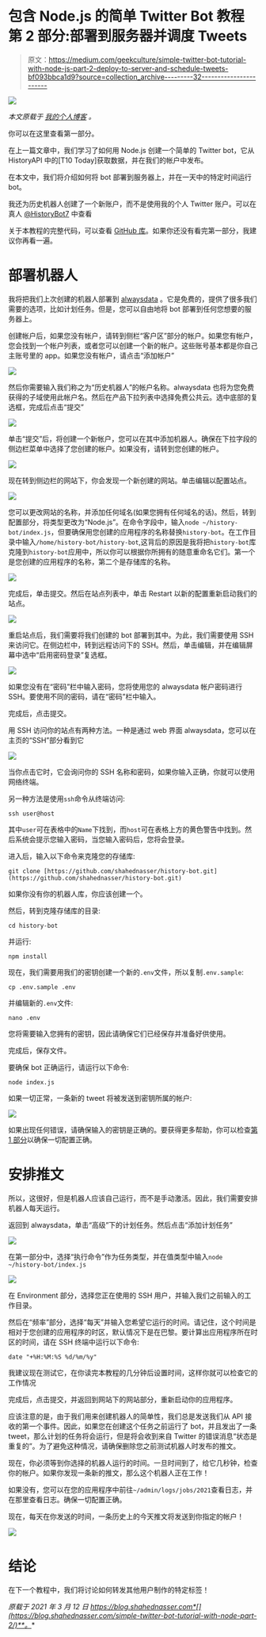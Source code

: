 # 包含 Node.js 的简单 Twitter Bot 教程第 2 部分:部署到服务器并调度 Tweets

> 原文：<https://medium.com/geekculture/simple-twitter-bot-tutorial-with-node-js-part-2-deploy-to-server-and-schedule-tweets-bf093bbca1d9?source=collection_archive---------32----------------------->

![](img/83b9b9244fdb08964bcaaa0fdb8fc517.png)

*本文原载于* [*我的个人博客*](https://blog.shahednasser.com/simple-twitter-bot-tutorial-with-node-part-2/) *。*

你可以在这里查看第一部分。

在上一篇文章中，我们学习了如何用 Node.js 创建一个简单的 Twitter bot，它从 HistoryAPI 中的[T10 Today]获取数据，并在我们的帐户中发布。

在本文中，我们将介绍如何将 bot 部署到服务器上，并在一天中的特定时间运行 bot。

我还为历史机器人创建了一个新账户，而不是使用我的个人 Twitter 账户。可以在真人 [@HistoryBot7](https://twitter.com/HistoryBot7) 中查看

关于本教程的完整代码，可以查看 [GitHub 库](https://github.com/shahednasser/history-bot)。如果你还没有看完第一部分，我建议你再看一遍。

# 部署机器人

我将把我们上次创建的机器人部署到 [alwaysdata](https://shahednasserblog.herokuapp.com/simple-twitter-bot-tutorial-with-node-part-2/alwaysdata.com) 。它是免费的，提供了很多我们需要的选项，比如计划任务。但是，您可以自由地将 bot 部署到任何您想要的服务器上。

创建帐户后，如果您没有帐户，请转到侧栏“客户区”部分的帐户。如果您有帐户，您会找到一个帐户列表，或者您可以创建一个新的帐户。这些账号基本都是你自己主账号里的 app。如果您没有帐户，请点击“添加帐户”

![](img/c4324852e8ac1fdc888fe98a35737e23.png)

然后你需要输入我们称之为“历史机器人”的帐户名称。alwaysdata 也将为您免费获得的子域使用此帐户名。然后在产品下拉列表中选择免费公共云。选中底部的复选框，完成后点击“提交”

![](img/6a85ed5b61fa708ae5714f498b3b7e82.png)

单击“提交”后，将创建一个新帐户，您可以在其中添加机器人。确保在下拉字段的侧边栏菜单中选择了您创建的帐户。如果没有，请转到您创建的帐户。

![](img/44b458e5849330483134a34b3023662b.png)

现在转到侧边栏的网站下，你会发现一个新创建的网站。单击编辑以配置站点。

![](img/cdbe03c601fe5da5be88ec7b4d9742de.png)

您可以更改网站的名称，并添加任何域名(如果您拥有任何域名的话)。然后，转到配置部分，将类型更改为“Node.js”。在命令字段中，输入`node ~/history-bot/index.js`，但要确保用您创建的应用程序的名称替换`history-bot`。在工作目录中输入`/home/history-bot/history-bot`,这背后的原因是我将把`history-bot`库克隆到`history-bot`应用中，所以你可以根据你所拥有的随意重命名它们。第一个是您创建的应用程序的名称，第二个是存储库的名称。

![](img/e4e7c3b28137313e524cdad8f31399ac.png)

完成后，单击提交。然后在站点列表中，单击 Restart 以新的配置重新启动我们的站点。

![](img/d718e376df47d41b155be709d51ee349.png)

重启站点后，我们需要将我们创建的 bot 部署到其中。为此，我们需要使用 SSH 来访问它。在侧边栏中，转到远程访问下的 SSH。然后，单击编辑，并在编辑屏幕中选中“启用密码登录”复选框。

![](img/5c57090e675caf75eb7587100d270b1a.png)

如果您没有在“密码”栏中输入密码，您将使用您的 alwaysdata 帐户密码进行 SSH。要使用不同的密码，请在“密码”栏中输入。

完成后，点击提交。

用 SSH 访问你的站点有两种方法。一种是通过 web 界面 alwaysdata，您可以在主页的“SSH”部分看到它

![](img/4dadbc4388a3c09fc7e8a98b2d2af0a6.png)

当你点击它时，它会询问你的 SSH 名称和密码，如果你输入正确，你就可以使用网络终端。

另一种方法是使用`ssh`命令从终端访问:

```
ssh user@host
```

其中`user`可在表格中的`Name`下找到，而`host`可在表格上方的黄色警告中找到。然后系统会提示您输入密码，当您输入密码后，您将会登录。

进入后，输入以下命令来克隆您的存储库:

```
git clone [https://github.com/shahednasser/history-bot.git](https://github.com/shahednasser/history-bot.git)
```

如果你没有你的机器人库，你应该创建一个。

然后，转到克隆存储库的目录:

```
cd history-bot
```

并运行:

```
npm install
```

现在，我们需要用我们的密钥创建一个新的`.env`文件，所以复制`.env.sample`:

```
cp .env.sample .env
```

并编辑新的`.env`文件:

```
nano .env
```

您将需要输入您拥有的密钥，因此请确保它们已经保存并准备好供使用。

完成后，保存文件。

要确保 bot 正确运行，请运行以下命令:

```
node index.js
```

如果一切正常，一条新的 tweet 将被发送到密钥所属的帐户:

![](img/4ddf1fb17bc5302366a6d40a54799b07.png)

如果出现任何错误，请确保输入的密钥是正确的。要获得更多帮助，你可以检查[第 1 部分](https://blog.shahednasser.com/simple-twitter-bot-tutorial-with-node-js/)以确保一切配置正确。

# 安排推文

所以，这很好，但是机器人应该自己运行，而不是手动激活。因此，我们需要安排机器人每天运行。

返回到 alwaysdata，单击“高级”下的计划任务。然后点击“添加计划任务”

![](img/923eb54bf7ffe4c1fd72add6b9614b99.png)

在第一部分中，选择“执行命令”作为任务类型，并在值类型中输入`node ~/history-bot/index.js`

![](img/8f46ffc799506f90e4a3a2e75a23e24e.png)

在 Environment 部分，选择您正在使用的 SSH 用户，并输入我们之前输入的工作目录。

然后在“频率”部分，选择“每天”并输入您希望它运行的时间。请记住，这个时间是相对于您创建的应用程序的时区，默认情况下是在巴黎。要计算出应用程序所在时区的时间，请在 SSH 终端中运行以下命令:

```
date "+%H:%M:%S %d/%m/%y"
```

我建议现在测试它，在你读完本教程的几分钟后设置时间，这样你就可以检查它的工作情况

完成后，点击提交，并返回到网站下的网站部分，重新启动你的应用程序。

应该注意的是，由于我们用来创建机器人的简单性，我们总是发送我们从 API 接收的第一个事件。因此，如果您在创建这个任务之前运行了 bot，并且发出了一条 tweet，那么计划的任务将会运行，但是将会收到来自 Twitter 的错误消息“状态是重复的”。为了避免这种情况，请确保删除您之前测试机器人时发布的推文。

现在，你必须等到你选择的机器人运行的时间。一旦时间到了，给它几秒钟，检查你的帐户。如果你发现一条新的推文，那么这个机器人正在工作！

如果没有，您可以在您的应用程序中前往`~/admin/logs/jobs/2021`查看日志，并在那里查看日志。确保一切配置正确。

现在，每天在你发送的时间，一条历史上的今天推文将发送到你指定的帐户！

![](img/eed6db215a0e29d45546937fa96c0aec.png)

# 结论

在下一个教程中，我们将讨论如何转发其他用户制作的特定标签！

*原载于 2021 年 3 月 12 日 https://blog.shahednasser.com*[](https://blog.shahednasser.com/simple-twitter-bot-tutorial-with-node-part-2/)**。**